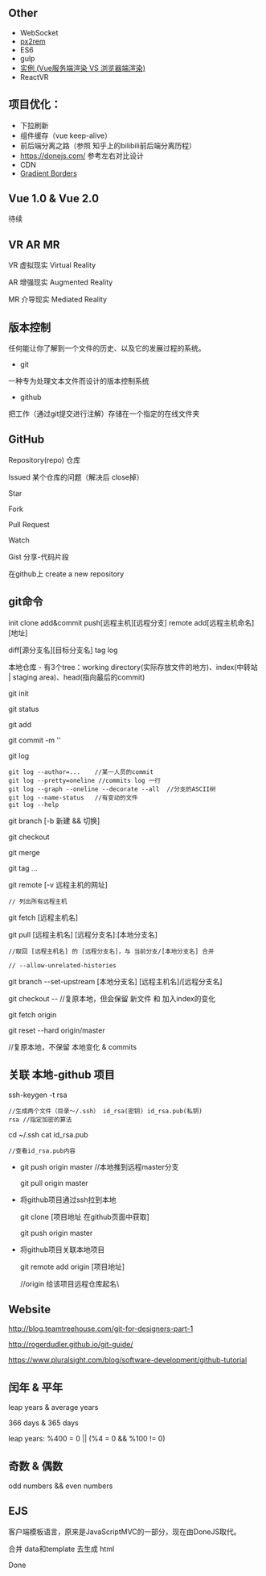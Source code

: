 Other
-----

* WebSocket
* [px2rem](http://www.html-js.com/article/2402)
* ES6
* gulp
* [实例 (Vue服务端渲染 VS 浏览器端渲染)](http://www.html-js.com/article/webqianduanjishu-%204082)
* ReactVR


项目优化：
----- 

* 下拉刷新
* 组件缓存（vue keep-alive）
* 前后端分离之路（参照 知乎上的bilibili前后端分离历程）
* https://donejs.com/ 参考左右对比设计
* CDN
* [Gradient Borders](https://css-tricks.com/examples/GradientBorder/)

Vue 1.0 & Vue 2.0
-----
待续


VR AR MR
-----
VR 虚拟现实 Virtual Reality

AR 增强现实 Augmented Reality

MR 介导现实	 Mediated Reality



版本控制
-----
任何能让你了解到一个文件的历史、以及它的发展过程的系统。

* git

一种专为处理文本文件而设计的版本控制系统

* github

把工作（通过git提交进行注解）存储在一个指定的在线文件夹

GitHub
-----
Repository(repo) 仓库

Issued 某个仓库的问题（解决后 close掉）

Star

Fork

Pull Request

Watch

Gist 分享-代码片段

在github上 
	create a new repository

git命令
-----

init clone add&commit push[远程主机][远程分支] remote add[远程主机命名][地址]

diff[源分支名][目标分支名] tag log

本地仓库 - 有3个tree：working directory(实际存放文件的地方)、index(中转站 | staging area)、head(指向最后的commit)

git init

git status

git add

git commit -m ''

git log

	git log --author=...	//某一人员的commit
	git log --pretty=oneline //commits log 一行
	git log --graph --oneline --decorate --all  //分支的ASCII树
	git log --name-status	//有变动的文件
	git log --help

git branch [-b 新建 && 切换]

git checkout

git merge

git tag ...

git remote [-v 远程主机的网址]

	// 列出所有远程主机
	
git fetch [远程主机名]

git pull [远程主机名] [远程分支名]:[本地分支名]
	
	//取回 [远程主机名] 的 [远程分支名]，与 当前分支/[本地分支名] 合并
	
	// --allow-unrelated-histories
	
git branch --set-upstream [本地分支名] [远程主机名]/[远程分支名]

git checkout -- <filename>	//复原本地，但会保留 新文件 和 加入index的变化

git fetch origin

git reset --hard origin/master

//复原本地，不保留 本地变化 & commits

关联 本地-github 项目
-----
ssh-keygen -t rsa

	//生成两个文件（目录～/.ssh） id_rsa(密钥) id_rsa.pub(私钥)
	rsa //指定加密的算法

cd ~/.ssh
cat id_rsa.pub	

	//查看id_rsa.pub内容
	
* git push origin master //本地推到远程master分支

  git pull origin master

* 将github项目通过ssh拉到本地

  git clone [项目地址 在github页面中获取]
  
  git push origin master

* 将github项目关联本地项目
  
  git remote add origin [项目地址]
  
  	//origin 给该项目远程仓库起名\\
  
 Website
 -----
 http://blog.teamtreehouse.com/git-for-designers-part-1
 
 http://rogerdudler.github.io/git-guide/
 
 https://www.pluralsight.com/blog/software-development/github-tutorial
 
 闰年 & 平年
 -----
 leap years & average years
 
 366 days & 365 days
 
 leap years: %400 = 0 || (%4 = 0  && %100 != 0)
 
 奇数 & 偶数
 -----
 odd numbers && even numbers
 
 EJS
 -----
 客户端模板语言，原来是JavaScriptMVC的一部分，现在由DoneJS取代。
 
 合并 data和template 去生成 html
 
 Done